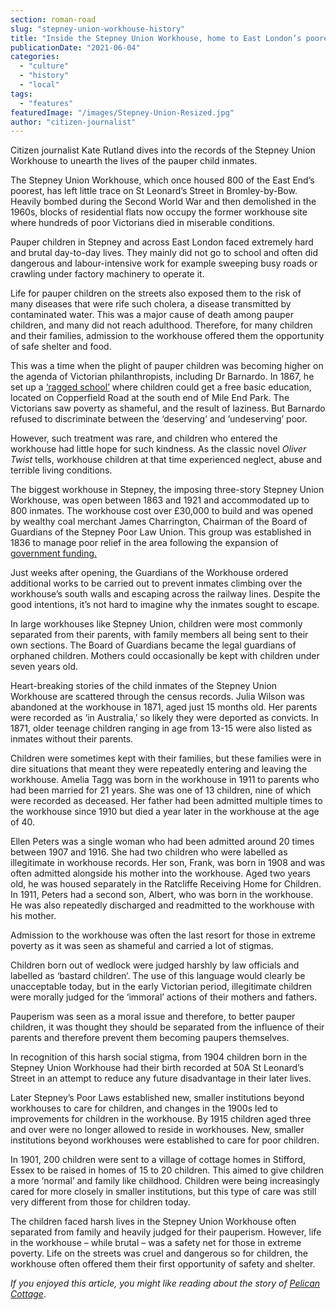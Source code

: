 ```yaml
---
section: roman-road
slug: "stepney-union-workhouse-history"
title: "Inside the Stepney Union Workhouse, home to East London’s poorest children"
publicationDate: "2021-06-04"
categories: 
  - "culture"
  - "history"
  - "local"
tags: 
  - "features"
featuredImage: "/images/Stepney-Union-Resized.jpg"
author: "citizen-journalist"
---
```


Citizen journalist Kate Rutland dives into the records of the Stepney Union Workhouse to unearth the lives of the pauper child inmates. 

The Stepney Union Workhouse, which once housed 800 of the East End’s poorest, has left little trace on St Leonard’s Street in Bromley-by-Bow. Heavily bombed during the Second World War and then demolished in the 1960s, blocks of residential flats now occupy the former workhouse site where hundreds of poor Victorians died in miserable conditions. 

Pauper children in Stepney and across East London faced extremely hard and brutal day-to-day lives. They mainly did not go to school and often did dangerous and labour-intensive work for example sweeping busy roads or crawling under factory machinery to operate it.

Life for pauper children on the streets also exposed them to the risk of many diseases that were rife such cholera, a disease transmitted by contaminated water. This was a major cause of death among pauper children, and many did not reach adulthood. Therefore, for many children and their families, admission to the workhouse offered them the opportunity of safe shelter and food. 

This was a time when the plight of pauper children was becoming higher on the agenda of Victorian philanthropists, including Dr Barnardo. In 1867, he set up a [‘ragged school’](https://romanroadlondon.com/dr-barnardo-east-london/) where children could get a free basic education, located on Copperfield Road at the south end of Mile End Park. The Victorians saw poverty as shameful, and the result of laziness. But Barnardo refused to discriminate between the ‘deserving’ and ‘undeserving’ poor.

However, such treatment was rare, and children who entered the workhouse had little hope for such kindness. As the classic novel _Oliver Twist_ tells, workhouse children at that time experienced neglect, abuse and terrible living conditions. 

The biggest workhouse in Stepney, the imposing three-story Stepney Union Workhouse, was open between 1863 and 1921 and accommodated up to 800 inmates. The workhouse cost over £30,000 to build and was opened by wealthy coal merchant James Charrington, Chairman of the Board of Guardians of the Stepney Poor Law Union. This group was established in 1836 to manage poor relief in the area following the expansion of [government funding.](https://www.theguardian.com/science/the-h-word/2012/nov/27/history-science) 

Just weeks after opening, the Guardians of the Workhouse ordered additional works to be carried out to prevent inmates climbing over the workhouse’s south walls and escaping across the railway lines. Despite the good intentions, it’s not hard to imagine why the inmates sought to escape. 

In large workhouses like Stepney Union, children were most commonly separated from their parents, with family members all being sent to their own sections. The Board of Guardians became the legal guardians of orphaned children. Mothers could occasionally be kept with children under seven years old.  

Heart-breaking stories of the child inmates of the Stepney Union Workhouse are scattered through the census records. Julia Wilson was abandoned at the workhouse in 1871, aged just 15 months old. Her parents were recorded as ‘in Australia,’ so likely they were deported as convicts. In 1871, older teenage children ranging in age from 13-15 were also listed as inmates without their parents. 

Children were sometimes kept with their families, but these families were in dire situations that meant they were repeatedly entering and leaving the workhouse. Amelia Tagg was born in the workhouse in 1911 to parents who had been married for 21 years. She was one of 13 children, nine of which were recorded as deceased. Her father had been admitted multiple times to the workhouse since 1910 but died a year later in the workhouse at the age of 40. 

Ellen Peters was a single woman who had been admitted around 20 times between 1907 and 1916. She had two children who were labelled as illegitimate in workhouse records. Her son, Frank, was born in 1908 and was often admitted alongside his mother into the workhouse. Aged two years old, he was housed separately in the Ratcliffe Receiving Home for Children. In 1911, Peters had a second son, Albert, who was born in the workhouse. He was also repeatedly discharged and readmitted to the workhouse with his mother. 

Admission to the workhouse was often the last resort for those in extreme poverty as it was seen as shameful and carried a lot of stigmas. 

Children born out of wedlock were judged harshly by law officials and labelled as ‘bastard children’. The use of this language would clearly be unacceptable today, but in the early Victorian period, illegitimate children were morally judged for the ‘immoral’ actions of their mothers and fathers. 

Pauperism was seen as a moral issue and therefore, to better pauper children, it was thought they should be separated from the influence of their parents and therefore prevent them becoming paupers themselves. 

In recognition of this harsh social stigma, from 1904 children born in the Stepney Union Workhouse had their birth recorded at 50A St Leonard’s Street in an attempt to reduce any future disadvantage in their later lives. 

Later Stepney’s Poor Laws established new, smaller institutions beyond workhouses to care for children, and changes in the 1900s led to improvements for children in the workhouse. By 1915 children aged three and over were no longer allowed to reside in workhouses. New, smaller institutions beyond workhouses were established to care for poor children. 

In 1901, 200 children were sent to a village of cottage homes in Stifford, Essex to be raised in homes of 15 to 20 children. This aimed to give children a more ‘normal’ and family like childhood. Children were being increasingly cared for more closely in smaller institutions, but this type of care was still very different from those for children today. 

The children faced harsh lives in the Stepney Union Workhouse often separated from family and heavily judged for their pauperism. However, life in the workhouse – while brutal – was a safety net for those in extreme poverty. Life on the streets was cruel and dangerous so for children, the workhouse often offered them their first opportunity of safety and shelter.

_If you enjoyed this article, you might like reading about_ _the story of [Pelican Cottage](https://romanroadlondon.com/pelican-cottage-william-press-yard/)_.
